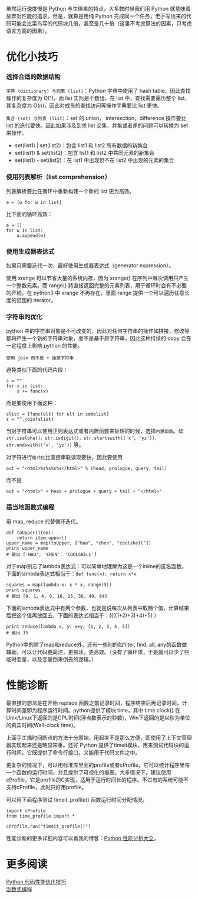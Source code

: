 虽然运行速度慢是 Python 与生俱来的特点，大多数时候我们用 Python 就意味着放弃对性能的追求。但是，就算是用纯 Python 完成同一个任务，老手写出来的代码可能会比菜鸟写的代码块几倍，甚至是几十倍（这里不考虑算法的因素，只考虑语言方面的因素）。

# 优化小技巧

### 选择合适的数据结构

`字典 (dictionary) 与列表 (list)`：Python 字典中使用了 hash table，因此查找操作的复杂度为 O(1)，而 list 实际是个数组，在 list 中，查找需要遍历整个 list，其复杂度为 O(n)，因此对成员的查找访问等操作字典要比 list 更快。

`集合 (set) 与列表 (list)`：set 的 union， intersection，difference 操作要比 list 的迭代要快。因此如果涉及到求 list 交集，并集或者差的问题可以转换为 set 来操作。

* set(list1) | set(list2)：包含 list1 和 list2 所有数据的新集合
* set(list1) & set(list2)：包含 list1 和 list2 中共同元素的新集合
* set(list1) - set(list2)：在 list1 中出现但不在 list2 中出现的元素的集合

### 使用列表解析（list comprehension）

列表解析要比在循环中重新构建一个新的 list 更为高效。

    a = [w for w in list]
   
比下面的循环高效：
   
    a = []
    for w in list: 
        a.append(w) 
       
### 使用生成器表达式

如果只需要迭代一次，最好使用生成器表达式（generator expression）。

使用 xrange 可以节省大量的系统内存，因为 xrange() 在序列中每次调用只产生一个整数元素。而 range() 將直接返回完整的元素列表，用于循环时会有不必要的开销。在 python3 中 xrange 不再存在，里面 range 提供一个可以遍历任意长度的范围的 iterator。

### 字符串的优化

python 中的字符串对象是不可改变的，因此对任何字符串的操作如拼接，修改等都将产生一个新的字符串对象，而不是基于原字符串，因此这种持续的 copy 会在一定程度上影响 python 的性能。

`使用 join 而不是 + 连接字符串`

避免类似下面的代码片段：

    s = ""
    for x in list: 
        s += func(x)

而是要使用下面这种：
    
    slist = [func(elt) for elt in somelist] 
    s = "".join(slist)

当对字符串可以使用正则表达式或者内置函数来处理的时候，选择`内置函数`。如 `str.isalpha()，str.isdigit()，str.startswith(('x', 'yz'))，str.endswith(('x', 'yz'))` 等。

对字符进行`格式化`比直接串联读取要快，因此要使用

    out = "<html>%s%s%s%s</html>" % (head, prologue, query, tail)

而不是

    out = "<html>" + head + prologue + query + tail + "</html>"

### 适当地函数式编程

用 map, reduce 代替循环迭代。
    
    def toUpper(item):
        return item.upper()
    upper_name = map(toUpper, ["hao", "chen", "coolshell"])
    print upper_name
    # 输出 ['HAO', 'CHEN', 'COOLSHELL']

对于map别忘了lambda表达式：可以简单地理解为这是一个inline的匿名函数。下面的lambda表达式相当于：`def func(x): return x*x`

    squares = map(lambda x: x * x, range(9))
    print squares
    # 输出 [0, 1, 4, 9, 16, 25, 36, 49, 64]

下面的lambda表达式中有两个参数，也就是说每次从列表中取两个值，计算结果后把这个值再放回去，下面的表达式相当于：((((1+2)+3)+4)+5) ）

    print reduce(lambda x, y: x+y, [1, 2, 3, 4, 5])
    # 输出 15

Python中的除了map和reduce外，还有一些别的如filter, find, all, any的函数做辅助，可以让代码更简洁，更易读，更高效。（没有了循环体，于是就可以少了些临时变量，以及变量倒来倒去的逻辑。）

# 性能诊断

最直接的想法是在开始 replace 函数之前记录时间，程序结束后再记录时间，计算时间差即为程序运行时间。python提供了模块 time，其中 time.clock() 在Unix/Linux下返回的是CPU时间(浮点数表示的秒数)，Win下返回的是以秒为单位的真实时间(Wall-clock time)。

上面手工插时间断点的方法十分原始，用起来不是那么方便，即使用了上下文管理器实现起来还是略显笨重。还好 Python 提供了timeit模块，用来测试代码块的运行时间。它既提供了命令行接口，又能用于代码文件之中。

更复杂的情况下，可以用标准库里面的profile或者cProfile，它可以统计程序里每一个函数的运行时间，并且提供了可视化的报表。大多情况下，建议使用cProfile，它是profile的C实现，适用于运行时间长的程序。不过有的系统可能不支持cProfile，此时只好用profile。

可以用下面程序测试 timeit_profile() 函数运行时间分配情况。

    import cProfile
    from time_profile import *
    
    cProfile.run("timeit_profile()")

性能诊断的更多详细内容可以看我的博客：[Python 性能分析大全](http://selfboot.cn/2016/06/13/python_performance_analysis/)。
 
# 更多阅读

[Python 代码性能优化技巧](http://www.ibm.com/developerworks/cn/linux/l-cn-python-optim/)  
[函数式编程](http://coolshell.cn/articles/10822.html)



